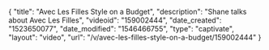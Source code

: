 {
    "title": "Avec Les Filles Style on a Budget",
    "description": "Shane talks about Avec Les Filles",
    "videoid": "159002444",
    "date_created": "1523650077",
    "date_modified": "1546466755",
    "type": "captivate",
    "layout": "video",
    "url": "\/v\/avec-les-filles-style-on-a-budget\/159002444"
}